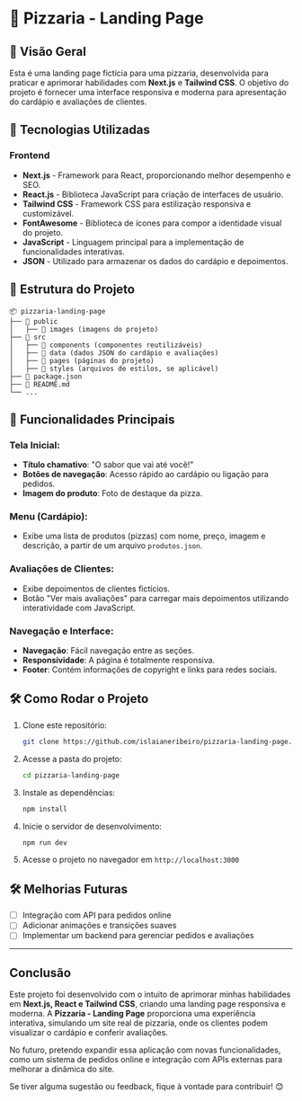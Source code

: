 # 🍕 Pizzaria - Landing Page

## 📌 Visão Geral

Esta é uma landing page fictícia para uma pizzaria, desenvolvida para praticar e aprimorar habilidades com **Next.js** e **Tailwind CSS**. O objetivo do projeto é fornecer uma interface responsiva e moderna para apresentação do cardápio e avaliações de clientes.

<!-- 🔗 Acesse o projeto online: Link do Projeto (adicione aqui o link da Vercel) -->

## 🚀 Tecnologias Utilizadas

### **Frontend**

- **Next.js** - Framework para React, proporcionando melhor desempenho e SEO.
- **React.js** - Biblioteca JavaScript para criação de interfaces de usuário.
- **Tailwind CSS** - Framework CSS para estilização responsiva e customizável.
- **FontAwesome** - Biblioteca de ícones para compor a identidade visual do projeto.
- **JavaScript** - Linguagem principal para a implementação de funcionalidades interativas.
- **JSON** - Utilizado para armazenar os dados do cardápio e depoimentos.

## 📂 Estrutura do Projeto

```
📦 pizzaria-landing-page
├── 📁 public
│   ├── 📁 images (imagens do projeto)
├── 📁 src
│   ├── 📁 components (componentes reutilizáveis)
│   ├── 📁 data (dados JSON do cardápio e avaliações)
│   ├── 📁 pages (páginas do projeto)
│   ├── 📁 styles (arquivos de estilos, se aplicável)
├── 📄 package.json
├── 📄 README.md
└── ...
```

## 📌 Funcionalidades Principais

### Tela Inicial:

- **Título chamativo**: "O sabor que vai até você!"
- **Botões de navegação**: Acesso rápido ao cardápio ou ligação para pedidos.
- **Imagem do produto**: Foto de destaque da pizza.

### Menu (Cardápio):

- Exibe uma lista de produtos (pizzas) com nome, preço, imagem e descrição, a partir de um arquivo `produtos.json`.

### Avaliações de Clientes:

- Exibe depoimentos de clientes fictícios.
- Botão "Ver mais avaliações" para carregar mais depoimentos utilizando interatividade com JavaScript.

### Navegação e Interface:

- **Navegação**: Fácil navegação entre as seções.
- **Responsividade**: A página é totalmente responsiva.
- **Footer**: Contém informações de copyright e links para redes sociais.

## 🛠️ Como Rodar o Projeto

1. Clone este repositório:

   ```sh
   git clone https://github.com/islaianeribeiro/pizzaria-landing-page.git
   ```

2. Acesse a pasta do projeto:

   ```sh
   cd pizzaria-landing-page
   ```

3. Instale as dependências:

   ```sh
   npm install
   ```

4. Inicie o servidor de desenvolvimento:

   ```sh
   npm run dev
   ```

5. Acesse o projeto no navegador em `http://localhost:3000`

## 🛠 Melhorias Futuras

- [ ] Integração com API para pedidos online
- [ ] Adicionar animações e transições suaves
- [ ] Implementar um backend para gerenciar pedidos e avaliações

---

## Conclusão

Este projeto foi desenvolvido com o intuito de aprimorar minhas habilidades em **Next.js, React e Tailwind CSS**, criando uma landing page responsiva e moderna. A **Pizzaria - Landing Page** proporciona uma experiência interativa, simulando um site real de pizzaria, onde os clientes podem visualizar o cardápio e conferir avaliações.

No futuro, pretendo expandir essa aplicação com novas funcionalidades, como um sistema de pedidos online e integração com APIs externas para melhorar a dinâmica do site.

Se tiver alguma sugestão ou feedback, fique à vontade para contribuir! 😊
